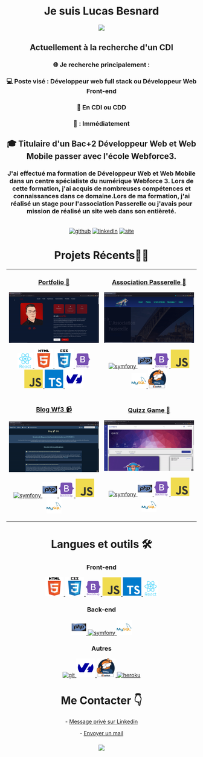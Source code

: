 <h1 align="center">Je suis Lucas Besnard</h1>
<p style="margin: 15px;" align="center">
    <img
        src="https://readme-typing-svg.herokuapp.com?duration=3000&color=FF0000&center=true&vCenter=true&lines=Développeur+Fullstack;10+projets;30+cafés">
</p>
<h2 align="center">Actuellement à la recherche d'un CDI</h2>
<h3 align="center">🌐 Je recherche principalement :</h3>
<h3 align="center">💻 Poste visé : Développeur web full stack ou Développeur Web Front-end</h3>
<h3 align="center">📜 En CDI ou CDD</h3>
<h3 align="center">📅 : Immédiatement </h3>




<!-- Intro -->
<p style="margin: 15px;" align="center">
<h2 align="center">🎓 Titulaire d'un Bac+2 Développeur Web et Web Mobile passer avec l'école Webforce3.</h2>
<h3 align="center">J'ai effectué ma formation de Développeur Web et Web Mobile dans un centre spécialiste du numérique
    Webforce 3. Lors de cette formation, j'ai acquis de nombreuses compétences et connaissances dans ce domaine.Lors de
    ma formation, j'ai réalisé un stage pour l'association Passerelle ou j'avais pour mission de réalisé un site web
    dans son entièreté.</h3>
</p>

<!-- Social network -->
<p align=center>
    </br>
    <a href="https://github.com/LucasBesnard" target="_blank"><img alt="github"
            src="https://img.shields.io/badge/GitHub-%2312100E.svg?&style=for-the-badge&logo=Github&logoColor=white" /></a>
    <a href="https://www.linkedin.com/in/lucas-besnard-077469212/" target="_blank"><img alt="linkedIn"
            src="https://img.shields.io/badge/linkedin-%230077B5.svg?&style=for-the-badge&logo=linkedin&logoColor=white" /></a>
    <a href="https://lucasbesnard.fr/" target="_blank"><img alt="site"
            src="https://img.shields.io/badge/website-000000?style=for-the-badge&logo=About.me&logoColor=white" /></a>
</p>


<!-- Projects -->
<h1 align="center">Projets Récents👨‍💻</h1>
<div align="center">
    <table>
        <tr>
            <td width="50%">
                <h3 align="center">
                    <a href="https://lucasbesnard.fr/" target="_blank" rel="noreferrer">Portfolio 📕</a>
                </h3>
                <p align="center">
                    <a href="https://lucasbesnard.fr/" target="_blank" rel="noreferrer"> <img
                            src="./assets/portfolio.gif" alt="portfolio" /> </a>
                <p align="center">
                    <a href="https://reactjs.org/" target="_blank" rel="noreferrer"> <img
                            src="https://raw.githubusercontent.com/devicons/devicon/master/icons/react/react-original-wordmark.svg"
                            alt="react" width="40" height="40" /> </a>
                    <a href="https://www.w3.org/html/" target="_blank"> <img
                            src="https://raw.githubusercontent.com/devicons/devicon/master/icons/html5/html5-original-wordmark.svg"
                            alt="html5" width="50" height="50" /> </a>
                    <a href="https://www.w3schools.com/css/" target="_blank"> <img
                            src="https://raw.githubusercontent.com/devicons/devicon/master/icons/css3/css3-original-wordmark.svg"
                            alt="css3" width="50" height="50" /> </a>
                    <a href="https://getbootstrap.com" target="_blank" rel="noreferrer"> <img
                            src="https://raw.githubusercontent.com/devicons/devicon/master/icons/bootstrap/bootstrap-plain-wordmark.svg"
                            alt="bootstrap" width="40" height="40" /> </a>
                    <a href="https://developer.mozilla.org/en-US/docs/Web/JavaScript" target="_blank"> <img
                            src="https://raw.githubusercontent.com/devicons/devicon/master/icons/javascript/javascript-original.svg"
                            alt="javascript" width="50" height="50" /> </a>
                    <a href="https://www.typescriptlang.org/" target="_blank"> <img
                            src="https://raw.githubusercontent.com/devicons/devicon/master/icons/typescript/typescript-original.svg"
                            alt="typescript" width="50" height="50" /> </a>
                    <a href="https://www.ovhcloud.com/fr/" target="_blank"> <img src="./assets/ovh.png" alt="ovh"
                            width="50" height="50" /> </a>
                </p>
                </p>
            </td>
            <td width="50%">
                <h3 align="center">
                    <a href="https://www.association-passerelle89.fr/" target="_blank" rel="noreferrer">Association
                        Passerelle 🤝</a>
                </h3>
                <p align="center">
                    <a href="https://www.association-passerelle89.fr/" target="_blank" rel="noreferrer"> <img
                            src="./assets/association-passerelle.gif" alt="association-passerelle" /> </a>
                <p align="center">
                    <a href="https://symfony.com" target="_blank" rel="noreferrer"><img
                            src="https://symfony.com/logos/symfony_black_03.svg" alt="symfony" width="40" height="40" />
                    </a>
                    <a href="https://www.php.net" target="_blank" rel="noreferrer"> <img
                            src="https://raw.githubusercontent.com/devicons/devicon/master/icons/php/php-original.svg"
                            alt="php" width="40" height="40" /> </a>
                    <a href="https://getbootstrap.com" target="_blank" rel="noreferrer"> <img
                            src="https://raw.githubusercontent.com/devicons/devicon/master/icons/bootstrap/bootstrap-plain-wordmark.svg"
                            alt="bootstrap" width="40" height="40" /> </a>
                    <a href="https://developer.mozilla.org/en-US/docs/Web/JavaScript" target="_blank"> <img
                            src="https://raw.githubusercontent.com/devicons/devicon/master/icons/javascript/javascript-original.svg"
                            alt="javascript" width="50" height="50" /> </a>
                    <a href="https://www.mysql.com/" target="_blank" rel="noreferrer"><img
                            src="https://raw.githubusercontent.com/devicons/devicon/master/icons/mysql/mysql-original-wordmark.svg"
                            alt="mysql" width="40" height="40" /> </a>
                    <a href="https://www.o2switch.fr/" target="_blank"> <img src="./assets/o2switch.png" alt="ovh"
                            width="50" height="50" /> </a>
                </p>
                </p>
            </td>
        </tr>
        <tr>
            <td width="50%">
                <h3 align="center">
                    <a href="https://github.com/LucasBesnard/Blog_WF3" target="_blank" rel="noreferrer">Blog Wf3 📹</a>
                </h3>
                <p align="center">
                    <a href="https://github.com/LucasBesnard/Blog_WF3" target="_blank" rel="noreferrer"> <img
                            src="./assets/blog_wf3.gif" alt="blog_wf3" /> </a>
                <p align="center">
                    <a href="https://symfony.com" target="_blank" rel="noreferrer"><img
                            src="https://symfony.com/logos/symfony_black_03.svg" alt="symfony" width="40" height="40" />
                    </a>
                    <a href="https://www.php.net" target="_blank" rel="noreferrer"> <img
                            src="https://raw.githubusercontent.com/devicons/devicon/master/icons/php/php-original.svg"
                            alt="php" width="40" height="40" /> </a>
                    <a href="https://getbootstrap.com" target="_blank" rel="noreferrer"> <img
                            src="https://raw.githubusercontent.com/devicons/devicon/master/icons/bootstrap/bootstrap-plain-wordmark.svg"
                            alt="bootstrap" width="40" height="40" /> </a>
                    <a href="https://developer.mozilla.org/en-US/docs/Web/JavaScript" target="_blank"> <img
                            src="https://raw.githubusercontent.com/devicons/devicon/master/icons/javascript/javascript-original.svg"
                            alt="javascript" width="50" height="50" /> </a>
                    <a href="https://www.mysql.com/" target="_blank" rel="noreferrer"><img
                            src="https://raw.githubusercontent.com/devicons/devicon/master/icons/mysql/mysql-original-wordmark.svg"
                            alt="mysql" width="40" height="40" /> </a>
                </p>
            </td>
            <td width="50%">
                <h3 align="center">
                    <a href="https://github.com/LucasBesnard/Quizz_Game" target="_blank" rel="noreferrer">Quizz Game
                        🧠</a>
                </h3>
                <p align="center">
                    <a href="https://github.com/LucasBesnard/Quizz_Game" target="_blank" rel="noreferrer"> <img
                            src="./assets/quizz-game.gif" alt="association-passerelle" /> </a>
                <p align="center">
                    <a href="https://symfony.com" target="_blank" rel="noreferrer"><img
                            src="https://symfony.com/logos/symfony_black_03.svg" alt="symfony" width="40" height="40" />
                    </a>
                    <a href="https://www.php.net" target="_blank" rel="noreferrer"> <img
                            src="https://raw.githubusercontent.com/devicons/devicon/master/icons/php/php-original.svg"
                            alt="php" width="40" height="40" /> </a>
                    <a href="https://getbootstrap.com" target="_blank" rel="noreferrer"> <img
                            src="https://raw.githubusercontent.com/devicons/devicon/master/icons/bootstrap/bootstrap-plain-wordmark.svg"
                            alt="bootstrap" width="40" height="40" /> </a>
                    <a href="https://developer.mozilla.org/en-US/docs/Web/JavaScript" target="_blank"> <img
                            src="https://raw.githubusercontent.com/devicons/devicon/master/icons/javascript/javascript-original.svg"
                            alt="javascript" width="50" height="50" /> </a>
                    <a href="https://www.mysql.com/" target="_blank" rel="noreferrer"><img
                            src="https://raw.githubusercontent.com/devicons/devicon/master/icons/mysql/mysql-original-wordmark.svg"
                            alt="mysql" width="40" height="40" /> </a>
                </p>
            </td>
        </tr>
    </table>
</div>

<!-- Technos -->
<h1 align="center">Langues et outils 🛠</h1>

<p align="center">

<h3 align="center">Front-end</h3>
<p align="center">
    <a href="https://www.w3.org/html/" target="_blank"> <img
            src="https://raw.githubusercontent.com/devicons/devicon/master/icons/html5/html5-original-wordmark.svg"
            alt="html5" width="50" height="50" /> </a>
    <a href="https://www.w3schools.com/css/" target="_blank"> <img
            src="https://raw.githubusercontent.com/devicons/devicon/master/icons/css3/css3-original-wordmark.svg"
            alt="css3" width="50" height="50" /> </a>
    <a href="https://getbootstrap.com" target="_blank" rel="noreferrer"> <img
            src="https://raw.githubusercontent.com/devicons/devicon/master/icons/bootstrap/bootstrap-plain-wordmark.svg"
            alt="bootstrap" width="40" height="40" /> </a>
    <a href="https://developer.mozilla.org/en-US/docs/Web/JavaScript" target="_blank"> <img
            src="https://raw.githubusercontent.com/devicons/devicon/master/icons/javascript/javascript-original.svg"
            alt="javascript" width="50" height="50" /> </a>
    <a href="https://www.typescriptlang.org/" target="_blank"> <img
            src="https://raw.githubusercontent.com/devicons/devicon/master/icons/typescript/typescript-original.svg"
            alt="typescript" width="50" height="50" /> </a>
    <a href="https://reactjs.org/" target="_blank" rel="noreferrer"> <img
            src="https://raw.githubusercontent.com/devicons/devicon/master/icons/react/react-original-wordmark.svg"
            alt="react" width="40" height="40" /> </a>
</p>

<h3 align="center">Back-end</h3>
<p align="center">
    <a href="https://www.php.net" target="_blank" rel="noreferrer"> <img
            src="https://raw.githubusercontent.com/devicons/devicon/master/icons/php/php-original.svg" alt="php"
            width="40" height="40" /> </a>
    <a href="https://symfony.com" target="_blank" rel="noreferrer"> <img
            src="https://symfony.com/logos/symfony_black_03.svg" alt="symfony" width="40" height="40" /> </a>
    <a href="https://www.mysql.com/" target="_blank" rel="noreferrer"> <img
            src="https://raw.githubusercontent.com/devicons/devicon/master/icons/mysql/mysql-original-wordmark.svg"
            alt="mysql" width="40" height="40" /> </a>
</p>


<h3 align="center">Autres</h3>
<p align="center">
    <a href="https://git-scm.com/" target="_blank"> <img
            src="https://www.vectorlogo.zone/logos/git-scm/git-scm-icon.svg" alt="git" width="50" height="50" /> </a>
    <a href="https://www.ovhcloud.com/fr/" target="_blank"> <img src="./assets/ovh.png" alt="ovh" width="50"
            height="50" /> </a>
    <a href="https://www.o2switch.fr/" target="_blank"> <img src="./assets/o2switch.png" alt="ovh" width="50"
            height="50" /> </a>
    <a href="https://heroku.com" target="_blank" rel="noreferrer"> <img
            src="https://www.vectorlogo.zone/logos/heroku/heroku-icon.svg" alt="heroku" width="50" height="50" /> </a>

<!-- Contact -->
<h1 align="center">Me Contacter 👇</h1>
<p align="center">
    - <a href="https://www.linkedin.com/in/lucas-besnard-077469212/" target="_blank" rel="noopener">Message privé sur
        Linkedin</a>
</p>
<p align="center">
    - <a href="mailto:lucasbesnard89@gmail.com">Envoyer un mail</a>
<p style='margin-bottom: 20px'>
</p>
</p>
<p align="center">
    <img align="center" src="https://media.giphy.com/media/z5iCvo1oCbqt7ukMQs/giphy.gif">
</p>
